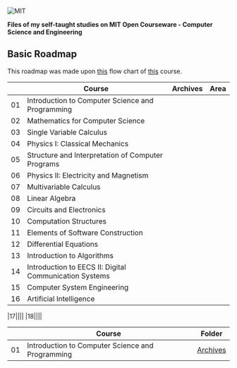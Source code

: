 ![MIT](http://i.imgur.com/Dwcu84C.jpg)

**Files of my self-taught studies on MIT Open Courseware - Computer Science and Engineering**

## Basic Roadmap

This roadmap was made upon [this](http://www.eecs.mit.edu/academics-admissions/undergraduate-programs/course-6-3-computer-science-and-engineering) flow chart of [this](http://www.eecs.mit.edu/academics-admissions/undergraduate-programs/course-6-3-computer-science-and-engineering) course.

||Course|Archives|Area|
|---|---|---|---|
|01|Introduction to Computer Science and Programming|||
|02|Mathematics for Computer Science|||
|03|Single Variable Calculus|||
|04|Physics I: Classical Mechanics|||
|05|Structure and Interpretation of Computer Programs|||
|06|Physics II: Electricity and Magnetism|||
|07|Multivariable Calculus|||
|08|Linear Algebra|||
|09|Circuits and Electronics|||
|10|Computation Structures|||
|11|Elements of Software Construction|||
|12|Differential Equations|||
|13|Introduction to Algorithms|||
|14|Introduction to EECS II: Digital Communication Systems|||
|15|Computer System Engineering|||
|16|Artificial Intelligence|||

|17||||
|18||||

||Course|Folder|
|---|---|---|
|01|Introduction to Computer Science and Programming|[Archives](https://github.com/ericdouglas/MIT-computer-science/tree/master/archives/01-introduction-to-computer-science-and-programming)|
